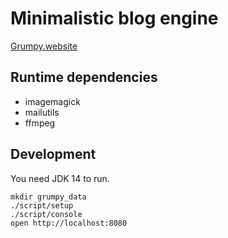 # Minimalistic blog engine

[Grumpy.website](https://grumpy.website/)

## Runtime dependencies

- imagemagick
- mailutils
- ffmpeg

## Development
You need JDK 14 to run.

```
mkdir grumpy_data
./script/setup
./script/console
open http://localhost:8080
```